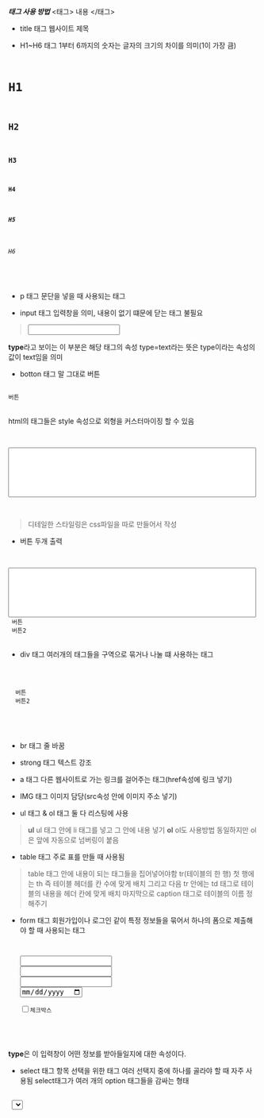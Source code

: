 ***태그 사용 방법***
<태그> 내용 </태그>
- title 태그
웹사이트 제목

- H1~H6 태그
1부터 6까지의 숫자는 글자의 크기의 차이를 의미(1이 가장 큼)
<pre>
<code>
<h1>H1</h1>
<h2>H2</h2>
<h3>H3</h3>
<h4>H4</h4>
<h5>H5</h5>
<h6>H6</h6>
</code>
</pre>

- p 태그
문단을 넣을 때 사용되는 태그

- input 태그
입력창을 의미, 내용이 없기 떄문에 닫는 태그 불필요

><input type="text">

**type**라고 보이는 이 부분은 해당 태그의 속성
type=text라는 뜻은 type이라는 속성의 값이 text임을 의미

- botton 태그
말 그대로 버튼
<pre>
<code>
<botton style="width:250px; height:100px; front-size: 50px;">버튼</botton>
</code>
</pre>

  html의 태그들은 style 속성으로 외형을 커스터마이징 할 수 있음
 <pre>
 <code>
 <input type="text" style="width: 500px; height: 100px; front-sixe: 90px;">
 </code>
 </pre>
 >디테일한 스타일링은 css파일을 따로 만들어서 작성

- 버튼 두개 출력
 <pre>
 <code>
 <input type="text" style="width: 500px; height: 100px; front-sixe: 90px;">
 <botton style="width:250px; height:100px; front-size: 50px;">버튼</botton>
 <botton style="width:250px; height:100px; front-size: 50px;">버튼2</botton>
</code>
</pre>

 - div 태그
  여러개의 태그들을 구역으로 묶거나 나눌 떄 사용하는 태그
  <pre>
  <code>
  <div>
  <botton style="width:250px; height:100px; front-size: 50px;">버튼</botton>
  <botton style="width:250px; height:100px; front-size: 50px;">버튼2</botton>
  </div>
  </code>
  </pre>

  - br 태그
 줄 바꿈
  
  - strong 태그
 텍스트 강조

 - a 태그
다른 웹사이트로 가는 링크를 걸어주는 태그(href속성에 링크 넣기)

 - IMG 태그
 이미지 담당(src속성 안에 이미지 주소 넣기)

 - ul 태그 & ol 태그
 둘 다 리스팅에 사용
 > **ul** ul 태그 안에 li 태그를 넣고 그 안에 내용 넣기
 > **ol** ol도 사용방법 동일하지만 ol은 앞에 자동으로 넘버링이 붙음

 - table 태그
 주로 표를 만들 때 사용됨
 > table 태그 안에 내용이 되는 태그들을 집어넣어야함
 > tr(테이블의 한 행)
 > 첫 행에는 th 즉 테이블 헤더를 칸 수에 맞게 배치
 > 그리고 다음 tr 안에는 td 태그로 테이블의 내용을 헤더 칸에 맞게 배치
 > 마지막으로 caption 태그로 테이블의 이름 정해주기

 - form 태그
  회원가입이나 로그인 같이 특정 정보들을 묶어서 하나의 폼으로 제출해야 할 때 사용되는 태그
   <pre>
   <code>
   <form>
   <input type="text" style="front-size: 30px;">
   <input type="email" style="front-size: 30px;">
   <input type="password" style="front-size:30px;">
   <input type="date" style="front-size: 30px;"><br/>
   <input type="checkbox" style="front-size: 30px;">체크박스</input><br/>
   </form>
   </code>
   </pre>

  **type**은 이 입력창이 어떤 정보를 받아들일지에 대한 속성이다.

 - select 태그
 항목 선택을 위한 태그
 여러 선택지 중에 하나를 골라야 할 때 자주 사용됨
 select태그가 여러 개의 option 태그들을 감싸는 형태
 <pre>
 <code>
 <select name="이름">
 <option value="값">
 </code>
 </pre>
